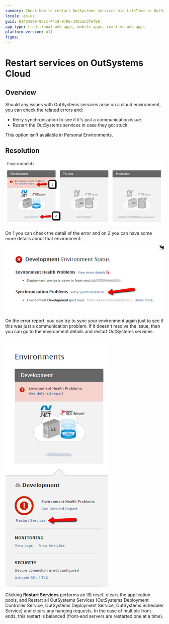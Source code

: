 ```yaml
---
summary: Check how to restart OutSystems services via LifeTime in OutSystems Cloud infrastructures.
locale: en-us
guid: 814d4a99-9c7c-4418-9788-34b5dcdf6f88
app_type: traditional web apps, mobile apps, reactive web apps
platform-version: o11
figma:
---
```


# Restart services on OutSystems Cloud


## Overview 

Should any issues with OutSystems services arise on a cloud environment, you can check the related errors and:

* Retry synchronization to see if it's just a communication issue.
* Restart the OutSystems services in case they got stuck.


This option isn't available in Personal Environments.


## Resolution 

![Screenshot highlighting the 'Environment Health Problems' notification and detail button in the OutSystems Cloud interface.](images/restart-cloud-health-lt.png "OutSystems Cloud Environment Health Overview")

On 1 you can check the detail of the error and on 2 you can have some more details about that environment:

![Screenshot showing the 'Development Environment Status' with an error message and a 'Retry Synchronization' option.](images/restart-cloud-status-lt.png "OutSystems Cloud Environment Status and Synchronization")

On the error report, you can try to sync your environment again just to see if this was just a communication problem. If it doesn't resolve the issue, then you can go to the environment details and restart OutSystems services:


![Screenshot of the OutSystems Cloud interface with an option to 'Restart Services' for resolving environment health problems.](images/restart-cloud-lt.png "OutSystems Cloud Environment Restart Services Option")

<div class="info" markdown="1">

Clicking **Restart Services** performs an IIS reset, clears the application pools, and Restart all OutSystems Services (OutSystems Deployment Controller Service, OutSystems Deployment Service, OutSystems Scheduler Service) and clears any hanging requests. In the case of multiple front-ends, this restart is balanced (front-end servers are restarted one at a time). 

</div>
